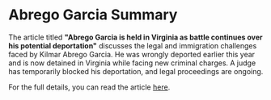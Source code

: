 # Abrego Garcia Summary

The article titled **"Abrego Garcia is held in Virginia as battle continues over his potential deportation"** discusses the legal and immigration challenges faced by Kilmar Abrego Garcia. He was wrongly deported earlier this year and is now detained in Virginia while facing new criminal charges. A judge has temporarily blocked his deportation, and legal proceedings are ongoing.

For the full details, you can read the article [here](https://news.yahoo.com/articles/kilmar-abrego-garcia-check-ice-102000357.html).